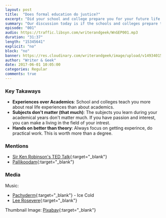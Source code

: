 ```yaml
---
layout: post
title:  "Does formal education do justice?"
excerpt: "Did your school and college prepare you for your future life in the real world?"
summary: "Our discussion today is if the schools and colleges prepare the students for a life in the world."
episode: "001"
audio: https://traffic.libsyn.com/writerandgeek/WnGEP001.mp3
duration: "31:37"
length: "15345641"
explicit: "no"
block: "no"
banner: https://res.cloudinary.com/writerandgeek/image/upload/v1493401533/education.png
author: "Writer & Geek"
date: 2017-06-01 10:05:00
categories: Regular
comments: true
---
```


### Key Takaways
- **Experiences over Academics**: School and colleges teach you more about real life experiences than about academics.
- **Subjects don't matter (that much)**: The subjects you learn during your academical years don't matter much. If you have passion and interest, you can make a living in the field of your intrest.
- **Hands on better than theory**: Always focus on getting experince, do practical work. This is worth more than a degree.

### Mentions
- [Sir Ken Robinson's TED Talk](https://www.ted.com/talks/ken_robinson_says_schools_kill_creativity){:target="_blank"}
- [Pallikoodam](http://www.pallikoodam.org/){:target="_blank"}

### Media
Music: 

- [Pachyderm](http://freemusicarchive.org/music/Pachyderm/Pachyderm_EP/){:target="_blank"} - Ice Cold
- [Lee Rosevere](http://freemusicarchive.org/music/Lee_Rosevere/Music_For_Podcasts/){:target="_blank"}

Thumbnail Image: [Pixabay](https://pixabay.com/en/books-icon-book-icon-symbol-set-1673578/){:target="_blank"}
